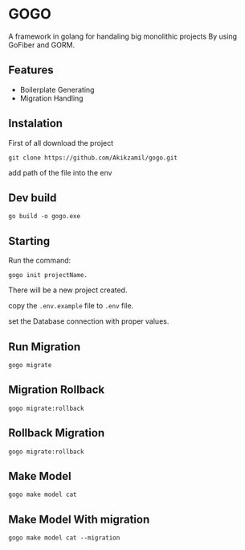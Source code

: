 # GOGO

A framework in golang for handaling big monolithic projects By using GoFiber and GORM.

## Features

- Boilerplate Generating
- Migration Handling

## Instalation
First of all download the project
```
git clone https://github.com/Akikzamil/gogo.git
```
add path of the file into the env

## Dev build
```
go build -o gogo.exe
```

## Starting
Run the command:
```
gogo init projectName.
```

There will be a new project created.

copy the `.env.example` file to `.env` file.

set the Database connection with proper values.

## Run Migration
```
gogo migrate
```
## Migration Rollback
```
gogo migrate:rollback
```
## Rollback Migration
```
gogo migrate:rollback
```
## Make Model
```
gogo make model cat
```
## Make Model With migration
```
gogo make model cat --migration
```